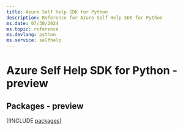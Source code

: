 ```yaml
---
title: Azure Self Help SDK for Python
description: Reference for Azure Self Help SDK for Python
ms.date: 07/30/2024
ms.topic: reference
ms.devlang: python
ms.service: selfhelp
---
```

# Azure Self Help SDK for Python - preview
## Packages - preview
[!INCLUDE [packages](self-help-index.md)]